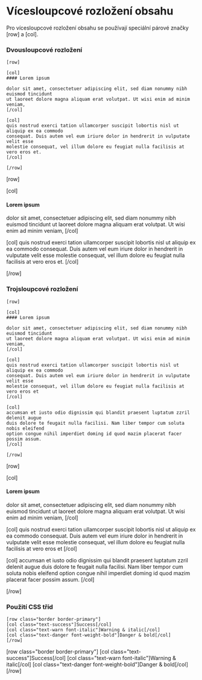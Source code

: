 Vícesloupcové rozložení obsahu
==============================

Pro vícesloupcové rozložení obsahu se používají speciální párové značky &#91;row] a &#91;col].

### Dvousloupcové rozložení

```
[row]

[col]
#### Lorem ipsum

dolor sit amet, consectetuer adipiscing elit, sed diam nonummy nibh euismod tincidunt
ut laoreet dolore magna aliquam erat volutpat. Ut wisi enim ad minim veniam,
[/col]

[col]
quis nostrud exerci tation ullamcorper suscipit lobortis nisl ut aliquip ex ea commodo
consequat. Duis autem vel eum iriure dolor in hendrerit in vulputate velit esse
molestie consequat, vel illum dolore eu feugiat nulla facilisis at vero eros et.
[/col]

[/row]
```

[row]

[col]
#### Lorem ipsum

dolor sit amet, consectetuer adipiscing elit, sed diam nonummy nibh euismod tincidunt
ut laoreet dolore magna aliquam erat volutpat. Ut wisi enim ad minim veniam,
[/col]

[col]
quis nostrud exerci tation ullamcorper suscipit lobortis nisl ut aliquip ex ea commodo
consequat. Duis autem vel eum iriure dolor in hendrerit in vulputate velit esse
molestie consequat, vel illum dolore eu feugiat nulla facilisis at vero eros et.
[/col]

[/row]

### Trojsloupcové rozložení

```
[row]

[col]
#### Lorem ipsum

dolor sit amet, consectetuer adipiscing elit, sed diam nonummy nibh euismod tincidunt
ut laoreet dolore magna aliquam erat volutpat. Ut wisi enim ad minim veniam,
[/col]

[col]
quis nostrud exerci tation ullamcorper suscipit lobortis nisl ut aliquip ex ea commodo
consequat. Duis autem vel eum iriure dolor in hendrerit in vulputate velit esse
molestie consequat, vel illum dolore eu feugiat nulla facilisis at vero eros et
[/col]

[col]
accumsan et iusto odio dignissim qui blandit praesent luptatum zzril delenit augue
duis dolore te feugait nulla facilisi. Nam liber tempor cum soluta nobis eleifend
option congue nihil imperdiet doming id quod mazim placerat facer possim assum.
[/col]

[/row]
```

[row]

[col]
#### Lorem ipsum

dolor sit amet, consectetuer adipiscing elit, sed diam nonummy nibh euismod tincidunt
ut laoreet dolore magna aliquam erat volutpat. Ut wisi enim ad minim veniam,
[/col]

[col]
quis nostrud exerci tation ullamcorper suscipit lobortis nisl ut aliquip ex ea commodo
consequat. Duis autem vel eum iriure dolor in hendrerit in vulputate velit esse
molestie consequat, vel illum dolore eu feugiat nulla facilisis at vero eros et
[/col]

[col]
accumsan et iusto odio dignissim qui blandit praesent luptatum zzril delenit augue
duis dolore te feugait nulla facilisi. Nam liber tempor cum soluta nobis eleifend
option congue nihil imperdiet doming id quod mazim placerat facer possim assum.
[/col]

[/row]

### Použití CSS tříd

```
[row class="border border-primary"]
[col class="text-success"]Success[/col]
[col class="text-warn font-italic"]Warning & italic[/col]
[col class="text-danger font-weight-bold"]Danger & bold[/col]
[/row]
```

[row class="border border-primary"]
[col class="text-success"]Success[/col]
[col class="text-warn font-italic"]Warning & italic[/col]
[col class="text-danger font-weight-bold"]Danger & bold[/col]
[/row]
